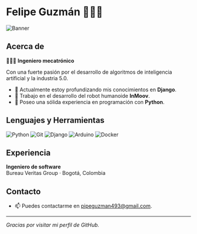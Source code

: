 # Felipe Guzmán 👷🏻‍♂️


![Banner](https://github.com/Gpipe10/Gpipe10/blob/main/banner.gif)

## Acerca de

👨🏻‍💻 **Ingeniero mecatrónico** 

Con una fuerte pasión por el desarrollo de algoritmos de inteligencia artificial y la industria 5.0.

- 🌱 Actualmente estoy profundizando mis conocimientos en **Django**.
- 🤖 Trabajo en el desarrollo del robot humanoide **InMoov**.
- 🐍 Poseo una sólida experiencia en programación con **Python**.

## Lenguajes y Herramientas

![Python](https://img.shields.io/badge/Python-3776AB?style=for-the-badge&logo=python&logoColor=white)
![Git](https://img.shields.io/badge/Git-F05032?style=for-the-badge&logo=git&logoColor=white)
![Django](https://img.shields.io/badge/Django-092E20?style=for-the-badge&logo=django&logoColor=white)
![Arduino](https://img.shields.io/badge/Arduino-00979D?style=for-the-badge&logo=arduino&logoColor=white)
![Docker](https://img.shields.io/badge/Docker-2496ED?style=for-the-badge&logo=docker&logoColor=white)


## Experiencia

**Ingeniero de software**  
Bureau Veritas Group · Bogotá, Colombia

## Contacto

- 📫 Puedes contactarme en [pipeguzman493@gmail.com](pipeguzman493@gmail.com).

---

*Gracias por visitar mi perfil de GitHub.*
